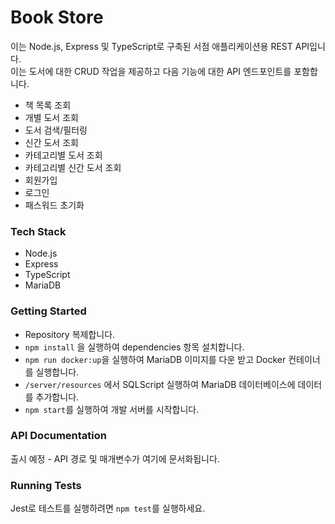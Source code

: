 # Book Store
이는 Node.js, Express 및 TypeScript로 구축된 서점 애플리케이션용 REST API입니다.   
이는 도서에 대한 CRUD 작업을 제공하고 다음 기능에 대한 API 엔드포인트를 포함합니다.

- 책 목록 조회
- 개별 도서 조회
- 도서 검색/필터링
- 신간 도서 조회
- 카테고리별 도서 조회
- 카테고리별 신간 도서 조회
- 회원가입
- 로그인
- 패스워드 초기화

### Tech Stack
- Node.js
- Express
- TypeScript
- MariaDB

### Getting Started
- Repository 복제합니다.
- `npm install` 을 실행하여 dependencies 항목 설치합니다.
- `npm run docker:up`을 실행하여 MariaDB 이미지를 다운 받고 Docker 컨테이너를 실행합니다.
- `/server/resources` 에서 SQLScript 실행하여 MariaDB 데이터베이스에 데이터를 추가합니다.
- `npm start`를 실행하여 개발 서버를 시작합니다.

### API Documentation
출시 예정 - API 경로 및 매개변수가 여기에 문서화됩니다.

### Running Tests
Jest로 테스트를 실행하려면 `npm test`를 실행하세요.

